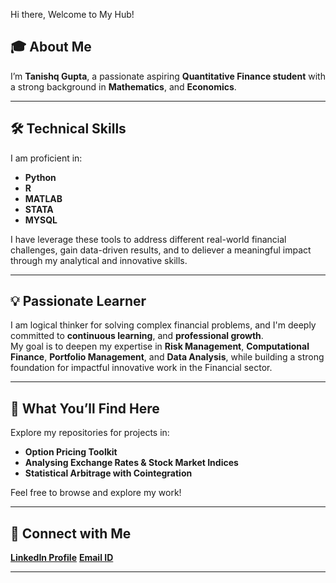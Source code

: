 Hi there, Welcome to My Hub!

## 🎓 About Me
I’m **Tanishq Gupta**, a passionate aspiring **Quantitative Finance student** with a strong background in **Mathematics**, and **Economics**.  

---

## 🛠️ Technical Skills  

I am proficient in:  
- **Python**
- **R**   
- **MATLAB**
- **STATA** 
- **MYSQL**  

I have leverage these tools to address different real-world financial challenges, gain data-driven results, and to deliever a meaningful impact through my analytical and innovative skills.

---

## 💡 Passionate Learner  

I am logical thinker for solving complex financial problems, and I'm deeply committed  to **continuous learning**, and **professional growth**.  
My goal is to deepen my expertise in  **Risk Management**, **Computational Finance**, **Portfolio Management**, and **Data Analysis**, while building a strong foundation for impactful innovative work in the Financial sector.  

---

## 📂 What You’ll Find Here  

Explore my repositories for projects in:  
- **Option Pricing Toolkit**  
- **Analysing Exchange Rates & Stock Market Indices**  
- **Statistical Arbitrage with Cointegration**  

Feel free to browse and explore my work!  

---

## 🔗 Connect with Me  

[**LinkedIn Profile**](https://www.linkedin.com/in/tanishq-gupta-443197200/) 
[**Email ID**](mailto:gu.tanishq@gmail.com) 

---

